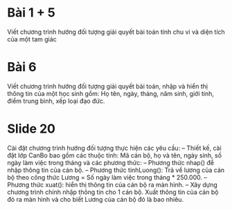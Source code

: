 # Bài 1 + 5

Viết chương trình hướng đối tượng giải quyết bài toán tính chu vi và diện tích của một tam giác

# Bài 6

Viết chương trình hướng đối tượng giải quyết bài toán, nhập và hiển thị thông tin của một học sinh gồm: Họ tên, ngày, tháng, năm sinh, giới tính, điểm trung bình, xếp loại đạo đức.

# Slide 20

Cài đặt chương trình hướng đối tượng thực hiện các yêu
cầu:
– Thiết kế, cài đặt lớp CanBo bao gồm các thuộc tính: Mã cán bộ, họ và tên, ngày sinh, số ngày làm việc trong tháng và các phương thức:
– Phương thức nhap() để nhập thông tin của cán bộ.
– Phương thức tinhLuong(): Trả về lương của cán bộ theo công thức Lương = Số ngày làm việc trong tháng \* 250.000.
– Phương thức xuat(): hiển thị thông tin của cán bộ ra màn hình.
– Xây dựng chương trình chính nhập thông tin cho 1 cán bộ.
Xuất thông tin của cán bộ đó ra màn hình và cho biết Lương của cán bộ đó là bao nhiêu.
